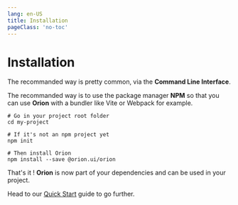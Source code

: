 ```yaml
---
lang: en-US
title: Installation
pageClass: 'no-toc'
---
```


# Installation

The recommanded way is pretty common, via the **Command Line Interface**.

The recommanded way is to use the package manager **NPM** so that you can use **Orion** with a bundler like Vite or Webpack for example.

``` sh:no-line-numbers
# Go in your project root folder
cd my-project

# If it's not an npm project yet
npm init

# Then install Orion
npm install --save @orion.ui/orion
```

That's it ! **Orion** is now part of your dependencies and can be used in your project.

Head to our [Quick Start](quick-start.md) guide to go further.
